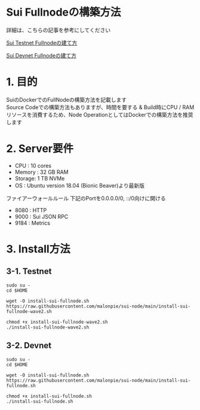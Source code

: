 # Sui Fullnodeの構築方法
詳細は、こちらの記事を参考にしてください  

[Sui Testnet Fullnodeの建て方](https://mirror.xyz/0x78CAFBE493dfEFAbE0F115402Da54A32012a774f/yjXbpuSfDwbwM8ZffqIj6edrfuKxxOcYH9NW56RIqE4)

[Sui Devnet Fullnodeの建て方](https://mirror.xyz/0x78CAFBE493dfEFAbE0F115402Da54A32012a774f/3FP8eKTqtpqF0WsrdDysWiPdy3xZg8gEcRLpVLrQOH8)

# 1. 目的
SuiのDockerでのFullNodeの構築方法を記載します  
Source Codeでの構築方法もありますが、時間を要する & Build時にCPU / RAMリソースを消費するため、Node OperationとしてはDockerでの構築方法を推奨します  

# 2. Server要件
- CPU : 10 cores
- Memory : 32 GB RAM
- Storage: 1 TB NVMe
- OS : Ubuntu version 18.04 (Bionic Beaver)より最新版

ファイアーウォールルール
下記のPortを0.0.0.0/0, ::/0向けに開ける
- 8080 : HTTP
- 9000 : Sui JSON RPC
- 9184 : Metrics

# 3. Install方法
## 3-1. Testnet
`sudo su -`  
`cd $HOME`

`wget -O install-sui-fullnode.sh https://raw.githubusercontent.com/malonpie/sui-node/main/install-sui-fullnode-wave2.sh`

`chmod +x install-sui-fullnode-wave2.sh`  
`./install-sui-fullnode-wave2.sh`


## 3-2. Devnet
`sudo su -`  
`cd $HOME`

`wget -O install-sui-fullnode.sh https://raw.githubusercontent.com/malonpie/sui-node/main/install-sui-fullnode.sh`

`chmod +x install-sui-fullnode.sh`  
`./install-sui-fullnode.sh`
